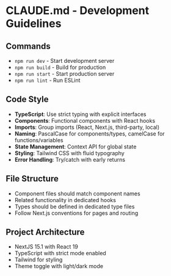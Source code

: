 # CLAUDE.md - Development Guidelines

## Commands
- `npm run dev` - Start development server
- `npm run build` - Build for production
- `npm run start` - Start production server
- `npm run lint` - Run ESLint

## Code Style
- **TypeScript**: Use strict typing with explicit interfaces
- **Components**: Functional components with React hooks
- **Imports**: Group imports (React, Next.js, third-party, local)
- **Naming**: PascalCase for components/types, camelCase for functions/variables
- **State Management**: Context API for global state
- **Styling**: Tailwind CSS with fluid typography
- **Error Handling**: Try/catch with early returns

## File Structure
- Component files should match component names
- Related functionality in dedicated hooks
- Types should be defined in dedicated type files
- Follow Next.js conventions for pages and routing

## Project Architecture
- NextJS 15.1 with React 19
- TypeScript with strict mode enabled
- Tailwind for styling
- Theme toggle with light/dark mode
